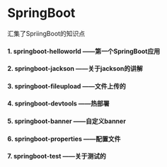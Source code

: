 # SpringBoot
汇集了SpriingBoot的知识点

#### 1. springboot-helloworld ——第一个SpringBoot应用
#### 2. springboot-jackson    ——关于jackson的讲解
#### 3. springboot-fileupload ——文件上传的
#### 4. springboot-devtools   ——热部署
#### 5. springboot-banner     ——自定义banner
#### 6. springboot-properties ——配置文件
#### 7. springboot-test       ——关于测试的